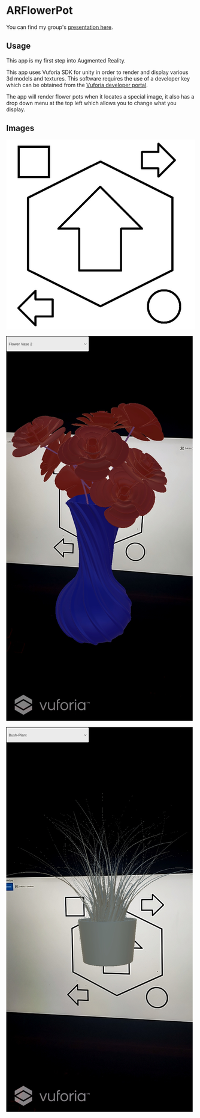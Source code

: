 # ARFlowerPot
You can find my group's [presentation here](https://github.com/GGonryun/ARFlowerPot/blob/master/Grow%20Up.pdf).

## Usage
This app is my first step into Augmented Reality.

This app uses Vuforia SDK for unity in order to render and display various 3d models and textures. This software requires the use of a developer key which can be obtained from the [Vuforia developer portal](https://developer.vuforia.com/).

The app will render flower pots when it locates a special image, it also has a drop down menu at the top left which allows you to change what you display.

## Images
![QR Code](https://github.com/GGonryun/ARFlowerPot/blob/master/QrCode3.jpg?raw=true)

![Flower Pot 1](https://github.com/GGonryun/ARFlowerPot/blob/master/Screenshot_20190330-220547_AR%20Flower%20Pot%20Mini%20Jam.jpg?raw=true)

![Flower Pot 2](https://github.com/GGonryun/ARFlowerPot/blob/master/Screenshot_20190330-220602_AR%20Flower%20Pot%20Mini%20Jam.jpg?raw=true)


